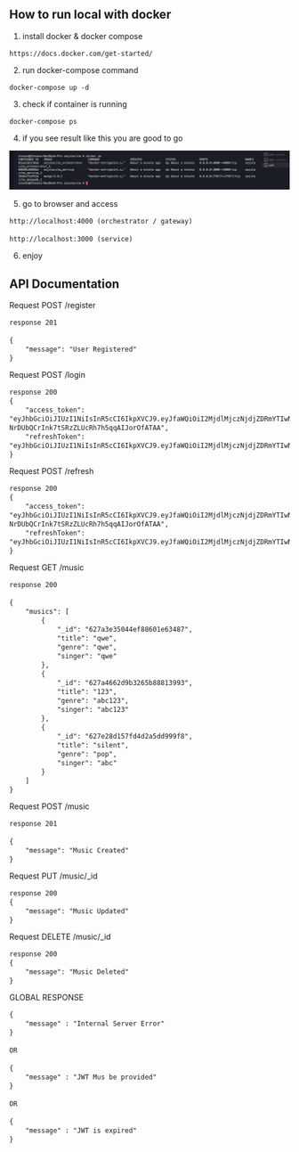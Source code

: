 ## How to run local with docker

1. install docker & docker compose

```
https://docs.docker.com/get-started/
```

2. run docker-compose command

```
docker-compose up -d
```

3. check if container is running

```
docker-compose ps
```

4. if you see result like this you are good to go

![](docker-compose-result.png)

5. go to browser and access

```
http://localhost:4000 (orchestrator / gateway)

http://localhost:3000 (service)
```

6. enjoy

## API Documentation

Request POST /register

```
response 201

{
    "message": "User Registered"
}

```

Request POST /login

```
response 200
{
    "access_token": "eyJhbGciOiJIUzI1NiIsInR5cCI6IkpXVCJ9.eyJfaWQiOiI2MjdlMjczNjdjZDRmYTIwNWEzNzZlOGEiLCJyb2xlIjoiYWRtaW4iLCJpYXQiOjE2NTI0Mzg2MTQsImV4cCI6MTY1MjQzODczNH0.s50Z-NrDUbQCrInk7tSRzZLUcRh7h5qqAIJorOfATAA",
    "refreshToken": "eyJhbGciOiJIUzI1NiIsInR5cCI6IkpXVCJ9.eyJfaWQiOiI2MjdlMjczNjdjZDRmYTIwNWEzNzZlOGEiLCJyb2xlIjoiYWRtaW4iLCJpYXQiOjE2NTI0Mzg2MTQsImV4cCI6MTY1MjQzOTIxNH0.7W402cP3aSFr2m2oJkXzYBnQ9vz9yvecsgFsacv534c"
}
```

Request POST /refresh

```
response 200
{
    "access_token": "eyJhbGciOiJIUzI1NiIsInR5cCI6IkpXVCJ9.eyJfaWQiOiI2MjdlMjczNjdjZDRmYTIwNWEzNzZlOGEiLCJyb2xlIjoiYWRtaW4iLCJpYXQiOjE2NTI0Mzg2MTQsImV4cCI6MTY1MjQzODczNH0.s50Z-NrDUbQCrInk7tSRzZLUcRh7h5qqAIJorOfATAA",
    "refreshToken": "eyJhbGciOiJIUzI1NiIsInR5cCI6IkpXVCJ9.eyJfaWQiOiI2MjdlMjczNjdjZDRmYTIwNWEzNzZlOGEiLCJyb2xlIjoiYWRtaW4iLCJpYXQiOjE2NTI0Mzg2MTQsImV4cCI6MTY1MjQzOTIxNH0.7W402cP3aSFr2m2oJkXzYBnQ9vz9yvecsgFsacv534c"
}
```

Request GET /music

```
response 200

{
    "musics": [
        {
            "_id": "627a3e35044ef88601e63487",
            "title": "qwe",
            "genre": "qwe",
            "singer": "qwe"
        },
        {
            "_id": "627a4662d9b3265b88813993",
            "title": "123",
            "genre": "abc123",
            "singer": "abc123"
        },
        {
            "_id": "627e28d157fd4d2a5dd999f8",
            "title": "silent",
            "genre": "pop",
            "singer": "abc"
        }
    ]
}
```

Request POST /music

```
response 201

{
    "message": "Music Created"
}
```

Request PUT /music/\_id

```
response 200
{
    "message": "Music Updated"
}

```

Request DELETE /music/\_id

```
response 200
{
    "message": "Music Deleted"
}
```

GLOBAL RESPONSE

```
{
    "message" : "Internal Server Error"
}

OR

{
    "message" : "JWT Mus be provided"
}

OR

{
    "message" : "JWT is expired"
}
```
